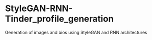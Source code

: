 # StyleGAN-RNN-Tinder_profile_generation
Generation of images and bios using StyleGAN and RNN architectures
